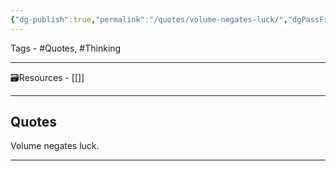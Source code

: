 ```yaml
---
{"dg-publish":true,"permalink":"/quotes/volume-negates-luck/","dgPassFrontmatter":true,"noteIcon":"1","created":"2023-11-14T21:08:39.775+05:30","updated":"2023-12-12T23:34:39.021+05:30"}
---
```



Tags - #Quotes, #Thinking 

---

🗃Resources - [[]]

---
## Quotes
Volume negates luck.

---
